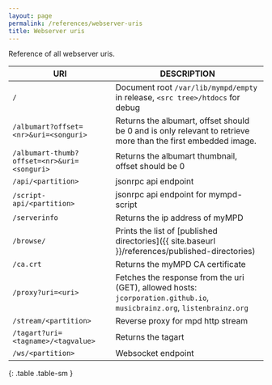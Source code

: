 ```yaml
---
layout: page
permalink: /references/webserver-uris
title: Webserver uris
---
```


Reference of all webserver uris.

| URI | DESCRIPTION |
| --- | ----------- |
| `/` | Document root `/var/lib/mympd/empty` in release, `<src tree>/htdocs` for debug |
| `/albumart?offset=<nr>&uri=<songuri>` | Returns the albumart, offset should be 0 and is only relevant to retrieve more than the first embedded image.  |
| `/albumart-thumb?offset=<nr>&uri=<songuri>` | Returns the albumart thumbnail, offset should be 0 |
| `/api/<partition>` | jsonrpc api endpoint |
| `/script-api/<partition>` | jsonrpc api endpoint for mympd-script |
| `/serverinfo` | Returns the ip address of myMPD |
| `/browse/` | Prints the list of [published directories]({{ site.baseurl }}/references/published-directories) |
| `/ca.crt` | Returns the myMPD CA certificate |
| `/proxy?uri=<uri>` | Fetches the response from the uri (GET), allowed hosts: `jcorporation.github.io`, `musicbrainz.org`, `listenbrainz.org` |
| `/stream/<partition>` | Reverse proxy for mpd http stream |
| `/tagart?uri=<tagname>/<tagvalue>` | Returns the tagart |
| `/ws/<partition>` | Websocket endpoint |
{: .table .table-sm }
